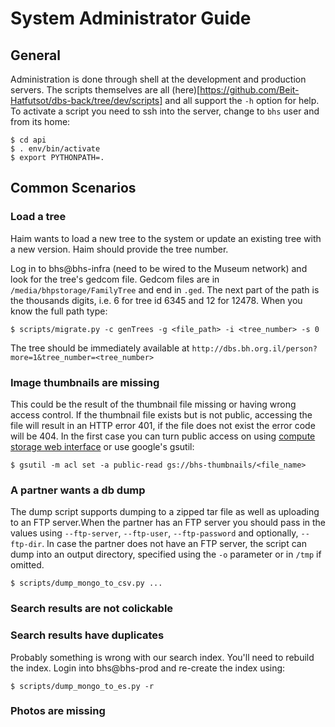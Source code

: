 # System Administrator Guide

## General

Administration is done through shell at the development and production servers.
The scripts themselves are all (here)[https://github.com/Beit-Hatfutsot/dbs-back/tree/dev/scripts]
and all support the `-h` option for help. To activate a script you need to ssh
into the server, change to `bhs` user and from its home:

    $ cd api
    $ . env/bin/activate
    $ export PYTHONPATH=.
    
## Common Scenarios

### Load a tree

Haim wants to load a new tree to the system or update an existing tree with a
new version. Haim should provide the tree number.

Log in to bhs@bhs-infra (need to be wired to the Museum network) and look for
the tree's gedcom file.
Gedcom files are in `/media/bhpstorage/FamilyTree` and end in `.ged`.
The next part of the path is the thousands digits, i.e. 6 for tree id 6345 
and 12 for 12478.
When you know the full path type:

    $ scripts/migrate.py -c genTrees -g <file_path> -i <tree_number> -s 0

The tree should be immediately available at
`http://dbs.bh.org.il/person?more=1&tree_number=<tree_number>`

### Image thumbnails are missing

This could be the result of the thumbnail file missing or having wrong access
control. If the thumbnail file exists but is not public,
accessing the file will result in an HTTP error 401,
if the file does not exist the error code will be 404.
In the first case you can turn public access on using
[compute storage web interface](https://console.cloud.google.com/storage/browser?project=bh-org-01)
or use google's gsutil:

    $ gsutil -m acl set -a public-read gs://bhs-thumbnails/<file_name>

### A partner wants a db dump

The dump script supports dumping to a zipped tar file as well as uploading to
an FTP server.When the partner has an FTP server you should pass in the values
using `--ftp-server`, `--ftp-user`, `--ftp-password` and optionally,
`--ftp-dir`. In case the partner does not have an FTP server, the script can
dump into an output directory, specified using the `-o` parameter or in `/tmp`
if omitted. 

    $ scripts/dump_mongo_to_csv.py ...


### Search results are not colickable
### Search results have duplicates

Probably something is wrong with our search index. You'll need to rebuild the
index. Login into bhs@bhs-prod and re-create the index using:

    $ scripts/dump_mongo_to_es.py -r

### Photos are missing
